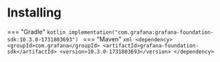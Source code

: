 # Installing

=== "Gradle"
    ```kotlin
    implementation("com.grafana:grafana-foundation-sdk:10.3.0-1731803693")
    ```
=== "Maven"
    ```xml
    <dependency>
        <groupId>com.grafana</groupId>
        <artifactId>grafana-foundation-sdk</artifactId>
        <version>10.3.0-1731803693</version>
    </dependency>
    ```
